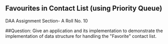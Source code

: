 ## Favourites in Contact List (using Priority Queue)

DAA Assignment
Section- A
Roll No. 10

##Question:
Give an application and its implementation to demonstrate the implementation of data structure for handling the "Favorite" contact list.


